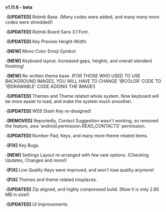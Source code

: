 **v1.11.6 - beta**

-**[UPDATED]** Ridmik Base. (Many codes were added, and many many more codes were shredded!)

-**[UPDATED]** Ridmik Board Sans 3.1 Font.

-**[UPDATED]** Key Preview Height-Width.

-**[NEW]** Mono Color Emoji Symbol.

-**[NEW]** Keyboard layout. Increased gaps, heights, and overall standard finishing!

-**[NEW]** Re-written theme base. (FOR THOSE WHO USED TO USE BACKGROUND IMAGES, YOU WILL HAVE TO CHANGE '@COLOR' CODE TO '@DRAWABLE' CODE ADDING THE IMAGE!)

-**[UPDATED]** Themes and Theme related whole system. Now keyboard will be more easier to load, and make the system much smoother.

-**[UPDATED]** WEB Slash Key re-designed!

-**[REMOVED]** Reportedly, Contact Suggestion wasn't working, so removed the feature, awa 'android.permission.READ_CONTACTS' permission.

-**[UPDATED]** Number Pad, Keys, and many more theme related items.

-**[FIX]** Key Bugs.

-**[NEW]** Settings Layout re-arranged with few new options. (Checking Updates, Changes and more!)

-**[FIX]** Low Quality Keys were improved, and won't lose quality anymore!

-**[FIX]** Themes and theme related misplaces.

-**[UPDATED]** Zip aligned, and highly compressed build. (Now it is only 2.85 MB in size!)

-**[UPDATED]** UI Improvements. 